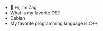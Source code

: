 - 👋 Hi, I’m Zag
- What is my favorite OS?
-   Debian
- My favorite programming language is C++

<!---
za12ew44zz/za12ew44zz is a ✨ special ✨ repository because its `README.md` (this file) appears on your GitHub profile.
You can click the Preview link to take a look at your changes.
--->
